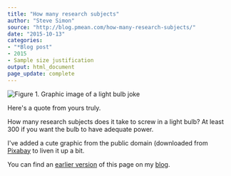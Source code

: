 ```yaml
---
title: "How many research subjects"
author: "Steve Simon"
source: "http://blog.pmean.com/how-many-research-subjects/"
date: "2015-10-13"
categories:
- "*Blog post"
- 2015
- Sample size justification
output: html_document
page_update: complete
---
```


![Figure 1. Graphic image of a light bulb joke](http://www.pmean.com/new-images/15/how-many-research-subjects01.png)

<div class="notes">

Here's a quote from yours truly. 

How many research subjects does it take to screw in a light bulb? At least 300 if you want the bulb to have adequate power.

I've added a cute graphic from the public domain (downloaded from [Pixabay][pix1] to liven it up a bit.

You can find an [earlier version][sim1] of this page on my [blog][sim2].

[sim1]: http://blog.pmean.com/how-many-research-subjects/
[sim2]: http://blog.pmean.com


[pix1]: www.pixabay.com

</div>

